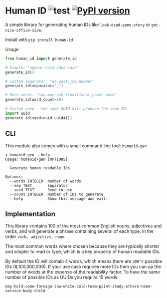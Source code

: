 # Human ID ![test](https://github.com/orf/human_id/workflows/test/badge.svg) [![PyPI version](https://badge.fury.io/py/human-id.svg)](https://pypi.org/project/human-id)

A simple library for generating human IDs like `look-dead-game-story` or `get-nice-office-side`. 

Install with `pip install human-id`

Usage:

```python
from human_id import generate_id

# Simple: "appear-hard-idea-case"
generate_id()

# Custom separator: "do,past,job,number"
generate_id(separator=",")

# More words: "say-may-ask-traditional-power-week"
generate_id(word_count=10)

# Custom seed - the same UUID will produce the same ID.
import uuid
generate_id(seed=uuid.uuid4())
```

## CLI

This module also comes with a small command line tool: `humanid-gen`

```
❯ humanid-gen --help
Usage: humanid-gen [OPTIONS]

  Generate human readable IDs

Options:
  --words INTEGER  Number of words
  --sep TEXT       Separator
  --seed TEXT      Seed to use
  --count INTEGER  Number of IDs to generate
  --help           Show this message and exit.
```

## Implementation

This library contains 100 of the most common English nouns, adjectives and verbs, and will 
generate a phrase containing several of each type, in the order `verb, adjective, noun`.

The most common words where chosen because they are typically shorter and simpler to read or type, 
which is a key property of human readable IDs.

By default the ID will contain 4 words, which means there are `300^4` possible IDs (8,100,000,000). If your 
use case requires more IDs then you can up the number of words at the expense of the readability factor. To 
have the same number of possible IDs as UUIDs you require 15 words:

`may-hold-come-foreign-low-white-cold-team-point-study-others-home-service-body-child`

